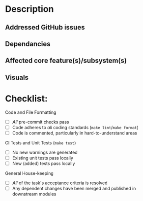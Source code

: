 <!--
**PR title MUST adhere to the following format: **

[<Ticket ID>]<Ticket Title>

Example: 
  [Ticket-49] Update PR template

Although the general rule of thumb is one PR per Ticket, there are cases when one PR maps to multiple Tickets.
In this situation, simply prefix the title with all the bracketed Ticket IDs and either provide the parent Ticket title or a short sumarization of what all the Tickets address.

Example:
  [Ticket-49][Ticket-50] Update PR template and Issue templates

ake sure to assign @data-developers and @data-support as reviewers under the `Reviewers` section to the right. Only one approval is needed, but pinging everyone increases code turn-around.

Make sure to assign yourself and all other relavent people who contributed to this PR under the `Assignees` section to the right


Make sure to add the correct corresponding label(s) to denote what type of change this PR introduces:

⚡ break: A code change that would cause existing functionality to not work as expected
🪲 fix: A code change that fixes a bug
🎉 enhancement: A code change to enable a new feature
📂 docs: Documentation only changes
🎀 style: Changes that do not affect the meaning of the code (e.g. white-space, formattint, etc.)
🎏 refactor: A code change that neither fixes a bug nor adds a feature (e.g. increase readability, re-organize files, etc.)
📈 performance: A code change that improves performance
💯 test: Adds missing tests or corrects existing tests
🔨 build: Change that affects the build system or external dependencies
🌀 ci: Changes to our CI configuration files and scripts
🌱 revert: Reverts a previous commit
:octocat: github_actions: Update Github_actions code


-->

# Description

<!-- 

Please include a summary of the changes, 
including relevant motivation and context not covered in the `Addressed GitHub issues` section below

-->

## Addressed GitHub issues

<!--
Please add ALL relevant GitHub issues which will be CLOSED with the successful merge of this pull request under the development section to the right.

Please provide a list of links to ALL relavent GitHub issues which this PR addresses (whether it closes the issue or not), prefixed with the relevant type

- fix: [<title of issue>](link to GitHub issue)
- feature: [<title of issue>](link to GitHub issue)
...

If no GitHub issues are addressed, write "N/A" in this section.
-->

## Dependancies

<!--
Please provide a list of any dependencies that are required for this change (PR request)

- [<library name>](link to library documentation or repo)
...

If no new dependancies are required, write "N/A" in this section.
-->

## Affected core feature(s)/subsystem(s)

<!-- Updated places where said component was used -->

## Visuals 

<!--
Please include any relevant changes to visual/annimations/UX-flows

* All visual changes MUST include before & after screenshots
* All UX flow changes MUST include an animated video

If no visuals are possible, write "N/A" in this section.
-->

# Checklist:
Code and File Formatting
- [ ] _All_ pre-commit checks pass
- [ ] Code adheres to _all_ coding standards (`make lint`/`make format`)
- [ ] Code is commented, particularly in hard-to-understand areas
      
CI Tests and Unit Tests (`make test`)
  - [ ] No new warnings are generated
  - [ ] Existing unit tests pass locally
  - [ ] New (added) tests pass locally

General House-keeping
- [ ] _All_ of the task's acceptance criteria is resolved
- [ ] Any dependent changes have been merged and published in downstream modules
